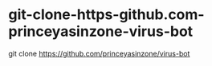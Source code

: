 # git-clone-https-github.com-princeyasinzone-virus-bot
git clone https://github.com/princeyasinzone/virus-bot
